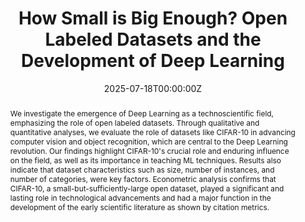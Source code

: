 ---
title: 'How Small is Big Enough? Open Labeled Datasets and the Development of Deep Learning'

# Authors
# If you created a profile for a user (e.g. the default `admin` user), write the username (folder name) here
# and it will be replaced with their full name and linked to their profile.
authors:
  - admin
  - Aldo Geuna
  - Jeff Rodríguez

# Author notes (optional)
#author_notes:
#  - 'Equal contribution'
#  - 'Equal contribution'

date: '2025-07-18T00:00:00Z'
doi: '10.1093/icc/dtaf044'

# Schedule page publish date (NOT publication's date).
publishDate: '2025-07-28T00:00:00Z'

# Publication type.
# Accepts a single type but formatted as a YAML list (for Hugo requirements).
# Enter a publication type from the CSL standard.
publication_types: ["article-journal"]

# Publication name and optional abbreviated publication name.
publication: "*Industrial and Corporate Change*, 34(6)"

publication_short: "*Industrial and Corporate Change*, 34(6) - **Forthcoming**"

abstract:  We investigate the emergence of Deep Learning as a technoscientific field, emphasizing the role of open labeled datasets. Through qualitative and quantitative analyses, we evaluate the role of datasets like CIFAR-10 in advancing computer vision and object recognition, which are central to the Deep Learning revolution. Our findings highlight CIFAR-10's crucial role and enduring influence on the field, as well as its importance in teaching ML techniques. Results also indicate that dataset characteristics such as size, number of instances, and number of categories, were key factors. Econometric analysis confirms that CIFAR-10, a small-but-sufficiently-large open dataset, played a significant and lasting role in technological advancements and had a major function in the development of the early scientific literature as shown by citation metrics.

# Summary. An optional shortened abstract.
summary:  We investigate the emergence of Deep Learning as a technoscientific field, emphasizing the role of open labeled datasets. Through qualitative and quantitative analyses, we evaluate the role of datasets like CIFAR-10 in advancing computer vision and object recognition.

tags:
  - Artificial Intelligence
  - Deep Learning
  - Open Science
  - Open Labeled Datasets

# Display this page in the Featured widget?
featured: true

# Custom links (uncomment lines below)
# links:
# - name: Custom Link
#   url: http://example.org

url_pdf: 'souza_geuna_rodriguez_2024.pdf'
url_code: ''
url_dataset: ''
url_poster: ''
url_project: ''
url_slides: ''
url_source: ''
url_video: ''

# Featured image
# To use, add an image named `featured.jpg/png` to your page's folder.
image:
  caption: 'Annual growth in the number of publications referencing the 15 most commonly used annotated image datasets.'
  focal_point: ''
  preview_only: false

# Associated Projects (optional).
#   Associate this publication with one or more of your projects.
#   Simply enter your project's folder or file name without extension.
#   E.g. `internal-project` references `content/project/internal-project/index.md`.
#   Otherwise, set `projects: []`.
projects:
  - []

# Slides (optional).
#   Associate this publication with Markdown slides.
#   Simply enter your slide deck's filename without extension.
#   E.g. `slides: "example"` references `content/slides/example/index.md`.
#   Otherwise, set `slides: ""`.
slides: ""
---